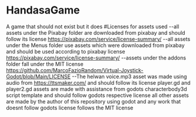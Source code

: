 # HandasaGame
A game that should not exist but it does
#Licenses for assets used
--all assets under the Pixabay folder are downloaded from pixabay and should follow its license
https://pixabay.com/service/license-summary/
--all assets under the Menus folder use assets which were downloaded from pixabay and should be used according to pixabay license
https://pixabay.com/service/license-summary/
--assets under the addons folder fall under the MIT license
https://github.com/MarcoFazioRandom/Virtual-Joystick-Godot/blob/Main/LICENSE
--The helwan voice.mp3 asset was made using audio from https://ttsmaker.com/ and should follow its license
player.gd and player2.gd assets are made with assistance from godots characterbody3d script template and should follow godots respective license
all other assets are made by the author of this repository using godot and any work that doesnt follow godots license follows the MIT license

